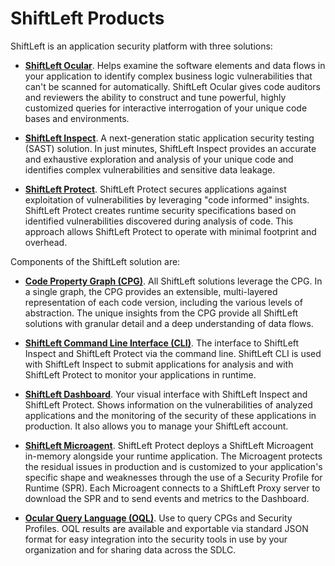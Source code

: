 # ShiftLeft Products

ShiftLeft is an application security platform with three solutions: 

* **[ShiftLeft Ocular](../using-ocular/about/ocular-features.md)**. Helps examine the software elements and data flows in your application to identify complex business logic vulnerabilities that can't be scanned for automatically. ShiftLeft Ocular gives code auditors and reviewers the ability to construct and tune powerful, highly customized queries for interactive interrogation of your unique code bases and environments.

* **[ShiftLeft Inspect](../using-inspect-protect/inspect/analyzing-applications.md)**. A next-generation static application security testing (SAST) solution. In just minutes, ShiftLeft Inspect provides an accurate and exhaustive exploration and analysis of your unique code and identifies complex vulnerabilities and sensitive data leakage.

* **[ShiftLeft Protect](../using-inspect-protect/protect/implement-protect.md)**. ShiftLeft Protect secures applications against exploitation of vulnerabilities by leveraging "code informed" insights. ShiftLeft Protect creates runtime security specifications based on identified vulnerabilities discovered during analysis of code. This approach allows ShiftLeft Protect to operate with minimal footprint and overhead. 

Components of the ShiftLeft solution are:

* **[Code Property Graph (CPG)](understanding-cpg.md)**. All ShiftLeft solutions leverage the CPG. In a single graph, the CPG provides an extensible, multi-layered representation of each code version, including the various levels of abstraction. The unique insights from the CPG provide all ShiftLeft solutions with granular detail and a deep understanding of data flows.

* **[ShiftLeft Command Line Interface (CLI)](../using-inspect-protect/using-cli/cli-reference.md)**. The interface to ShiftLeft Inspect and ShiftLeft Protect via the command line. ShiftLeft CLI is used with ShiftLeft Inspect to submit applications for analysis and with ShiftLeft Protect to monitor your applications in runtime. 

* **[ShiftLeft Dashboard](../using-inspect-protect/using-workflow/vulnerability-dashboard.md)**. Your visual interface with ShiftLeft Inspect and ShiftLeft Protect. Shows information on the vulnerabilities of analyzed applications and the monitoring of the security of these applications in production. It also allows you to manage your ShiftLeft account.

* **[ShiftLeft Microagent](../using-inspect-protect/protect/protect-java/configuring-the-microagent.md)**. ShiftLeft Protect deploys a ShiftLeft Microagent in-memory alongside your runtime application. The Microagent protects the residual issues in production and is customized to your application's specific shape and weaknesses through the use of a Security Profile for Runtime (SPR). Each Microagent connects to a ShiftLeft Proxy server to download the SPR and to send events and metrics to the Dashboard. 

* **[Ocular Query Language (OQL)](https://ocular.shiftleft.io/api/)**. Use to query CPGs and Security Profiles. OQL results are available and exportable via standard JSON format for easy integration into the security tools in use by your organization and for sharing data across the SDLC.
